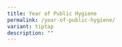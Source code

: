 ```yaml
---
title: Year of Public Hygiene
permalink: /year-of-public-hygiene/
variant: tiptap
description: ""
---
```

